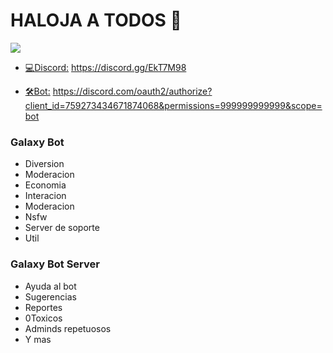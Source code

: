 # HALOJA A TODOS 👋

![](https://cdn.discordapp.com/attachments/786007710399201330/791191583630426152/Thegod.png)

+ [💻Discord:](https://discord.gg/EkT7M98) https://discord.gg/EkT7M98

+ [🛠Bot:](https://discord.com/oauth2/authorize?client_id=788597415468204074&permissions=999999999999999999999999999&scope=bot)  https://discord.com/oauth2/authorize?client_id=759273434671874068&permissions=999999999999&scope=bot


### Galaxy Bot 
+ Diversion
+ Moderacion
+ Economia
+ Interacion
+ Moderacion
+ Nsfw
+ Server de soporte
+ Util 

### Galaxy Bot Server
+ Ayuda al bot
+ Sugerencias
+ Reportes
+ 0Toxicos
+ Adminds repetuosos
+ Y mas
